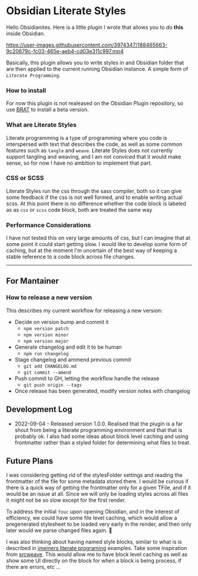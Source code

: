 # Obsidian Literate Styles

Hello Obsidianites. Here is a little plugin I wrote that allows you to do
**this** inside Obsidian.

https://user-images.githubusercontent.com/3974347/188465663-9c20679c-fc03-465e-aeb4-cd03e311c997.mp4

Basically, this plugin allows you to write styles in and Obsidian folder that
are then applied to the current running Obsidian instance. A simple form of
`Literate Programming`.

### How to install

For now this plugin is not realeased on the Obsidian Plugin repository, so use
[BRAT][1] to install a beta version.

### What are Literate Styles

Literate programming is a type of programming where you code is interspersed
with text that describes the code, as well as some common features such as
`tangle` and `weave`. Literate Styles does not currently support tangling and
weaving, and I am not conviced that it would make sense, so for now I have no
ambition to implement that part.

### CSS or SCSS

Literate Styles run the css through the sass compiler, both so it can give some
feedback if the css is not well formed, and to enable writing actual scss. At
this point there is no difference whether the code block is labeled as as `css`
or `scss` code block, both are treated the same way

### Performance Considerations

I have not tested this on very large amounts of css, but I can imagine that at
some point it could start getting slow. I would like to develop some form of
caching, but at the moment I'm uncertain of the best way of keeping a stable
reference to a code block across file changes.

---

## For Mantainer

### How to release a new version

This describes my current workflow for releasing a new version:

- Decide on version bump and commit it
  - `npm version patch`
  - `npm version minor`
  - `npm version major`
- Generate changelog and edit it to be human
  - `npm run changelog`
- Stage changelog and ammend previous commit
  - `git add CHANGELOG.md`
  - `git commit --amend`
- Push commit to GH, letting the workflow handle the release
  - `git push origin --tags`
- Once release has been generated, modify version notes with changelog

## Development Log

- 2022-09-04 - Released version 1.0.0. Realised that the plugin is a far shout
  from being a literate programming environment and that that is probably ok. I
  also had some ideas about block level caching and using frontmatter rather
  than a styled folder for determining what files to treat.

## Future Plans

I was considering getting rid of the stylesFolder settings and reading the
frontmatter of the file for some metadata stored there. I would be curious if
there is a quick way of getting the frontmatter only for a given TFile, and if
it would be an issue at all. Since we will only be loading styles across all
files it might not be so slow except for the first render.

To address the initial `fouc` upon opening Obsidian, and in the interest of
efficiency, we could have some file level caching, which would allow a
pregenerated stylesheet to be loaded very early in the render, and then only
later would we parse changed files again. :thinking:

I was also thinking about having named style blocks, similar to what is is
described in [jmeiners literate programing][2] examples. Take some inspiration
from [srcweave][3]. This would allow me to have block level caching as well as
show some UI directly on the block for when a block is being process, if there
are errors, etc ...

[1]: https://obsidian.md/plugins?id=obsidian42-brat
[2]: https://www.jmeiners.com/literate-programming
[3]: https://github.com/justinmeiners/srcweave
